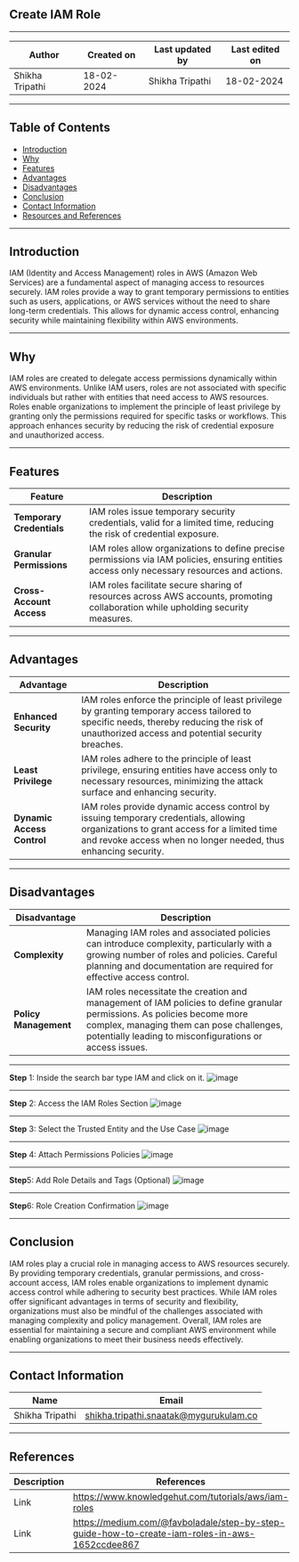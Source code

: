 ## Create IAM Role
***
| Author | Created on | Last updated by | Last edited on |
|--------|------------|-----------------|----------------|
|Shikha Tripathi| 18-02-2024 | Shikha Tripathi | 18-02-2024|
***
## Table of Contents
+ [Introduction](#Introduction)
+  [Why](#Why)
+ [Features](#Features)
+ [Advantages](#Advantages)
+ [Disadvantages](#Disadvantages)
+ [Conclusion](#Conclusion)
+ [Contact Information](#Contact-Information)
+ [Resources and References](#Resources-and-References)

***
## Introduction
IAM (Identity and Access Management) roles in AWS (Amazon Web Services) are a fundamental aspect of managing access to resources securely. IAM roles provide a way to grant temporary permissions to entities such as users, applications, or AWS services without the need to share long-term credentials. This allows for dynamic access control, enhancing security while maintaining flexibility within AWS environments.

***
## Why 
IAM roles are created to delegate access permissions dynamically within AWS environments. Unlike IAM users, roles are not associated with specific individuals but rather with entities that need access to AWS resources. Roles enable organizations to implement the principle of least privilege by granting only the permissions required for specific tasks or workflows. This approach enhances security by reducing the risk of credential exposure and unauthorized access.

***
## Features 
| Feature	| Description |
|---------|-------------|
| **Temporary Credentials**	| IAM roles issue temporary security credentials, valid for a limited time, reducing the risk of credential exposure.|
| **Granular Permissions**	| IAM roles allow organizations to define precise permissions via IAM policies, ensuring entities access only necessary resources and actions.|
| **Cross-Account Access**	| IAM roles facilitate secure sharing of resources across AWS accounts, promoting collaboration while upholding security measures.|

***
## Advantages 
| Advantage	| Description |
|-----------|-------------|
| **Enhanced Security**	| IAM roles enforce the principle of least privilege by granting temporary access tailored to specific needs, thereby reducing the risk of unauthorized access and potential security breaches.|
| **Least Privilege**	| IAM roles adhere to the principle of least privilege, ensuring entities have access only to necessary resources, minimizing the attack surface and enhancing security.|
| **Dynamic Access Control**	| IAM roles provide dynamic access control by issuing temporary credentials, allowing organizations to grant access for a limited time and revoke access when no longer needed, thus enhancing security.|

***
## Disadvantages 
| Disadvantage	| Description |
|---------------|-------------|
| **Complexity**	| Managing IAM roles and associated policies can introduce complexity, particularly with a growing number of roles and policies. Careful planning and documentation are required for effective access control.|
|**Policy Management** |	IAM roles necessitate the creation and management of IAM policies to define granular permissions. As policies become more complex, managing them can pose challenges, potentially leading to misconfigurations or access issues.|

***
**Step** 1: Inside the search bar type IAM and click on it.
![image](https://github.com/avengers-p7/Documentation/assets/156056746/22d1fb31-929e-460b-9639-de7c563679cd)

***
**Step** 2: Access the IAM Roles Section
![image](https://github.com/avengers-p7/Documentation/assets/156056746/202afacc-e6e7-44ea-8ab4-4571c9bd5dda)

***
**Step** 3: Select the Trusted Entity and the Use Case
![image](https://github.com/avengers-p7/Documentation/assets/156056746/4ba74e78-707a-4b44-8a9b-f4e692271758)

***
**Step** 4: Attach Permissions Policies
![image](https://github.com/avengers-p7/Documentation/assets/156056746/2ef3667a-de96-4bc1-8a08-dd66c1e9e159)

***
**Step**5: Add Role Details and Tags (Optional)
![image](https://github.com/avengers-p7/Documentation/assets/156056746/7c67eb5c-cab5-4de4-a2d2-c8aa3ef64e4e)

***
**Step**6: Role Creation Confirmation
![image](https://github.com/avengers-p7/Documentation/assets/156056746/a9ef7f81-281c-47a9-a4b0-a9f5dc4e232c)

***
## Conclusion
IAM roles play a crucial role in managing access to AWS resources securely. By providing temporary credentials, granular permissions, and cross-account access, IAM roles enable organizations to implement dynamic access control while adhering to security best practices. While IAM roles offer significant advantages in terms of security and flexibility, organizations must also be mindful of the challenges associated with managing complexity and policy management. Overall, IAM roles are essential for maintaining a secure and compliant AWS environment while enabling organizations to meet their business needs effectively.

***
## Contact Information

|     Name         | Email  |
| -----------------| ------------------------------------ |
| Shikha Tripathi   | shikha.tripathi.snaatak@mygurukulam.co |
***

## References

| Description | References  
| ------------|-----------|
| Link |https://www.knowledgehut.com/tutorials/aws/iam-roles|
| Link | https://medium.com/@favboladale/step-by-step-guide-how-to-create-iam-roles-in-aws-1652ccdee867|

